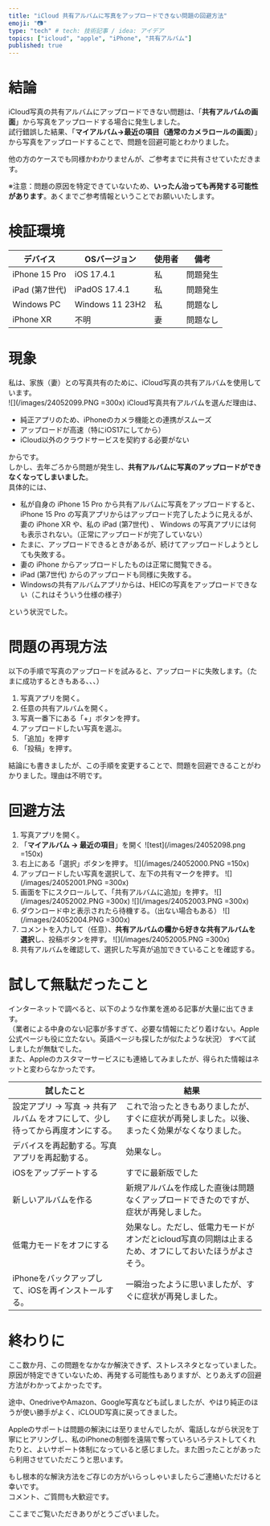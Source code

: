 ```yaml
---
title: "iCloud 共有アルバムに写真をアップロードできない問題の回避方法"
emoji: "📷"
type: "tech" # tech: 技術記事 / idea: アイデア
topics: ["icloud", "apple", "iPhone", "共有アルバム"]
published: true
---
```


# 結論
iCloud写真の共有アルバムにアップロードできない問題は、「**共有アルバムの画面**」から写真をアップロードする場合に発生しました。  
試行錯誤した結果、「**マイアルバム→最近の項目（通常のカメラロールの画面）**」から写真をアップロードすることで、問題を回避可能とわかりました。  

他の方のケースでも同様かわかりませんが、ご参考までに共有させていただきます。  

※注意：問題の原因を特定できていないため、**いったん治っても再発する可能性があります**。あくまでご参考情報ということでお願いいたします。

# 検証環境
| デバイス       | OSバージョン    | 使用者 | 備考     |
| -------------- | --------------- | ------ | -------- |
| iPhone 15 Pro  | iOS 17.4.1      | 私     | 問題発生 |
| iPad (第7世代) | iPadOS 17.4.1   | 私     | 問題発生 |
| Windows PC     | Windows 11 23H2 | 私     | 問題なし |
| iPhone XR      | 不明            | 妻     | 問題なし |

# 現象

私は、家族（妻）との写真共有のために、iCloud写真の共有アルバムを使用しています。  
![](/images/24052099.PNG =300x)
iCloud写真共有アルバムを選んだ理由は、
- 純正アプリのため、iPhoneのカメラ機能との連携がスムーズ
- アップロードが高速（特にiOS17にしてから）
- iCloud以外のクラウドサービスを契約する必要がない

からです。  
しかし、去年ごろから問題が発生し、**共有アルバムに写真のアップロードができなくなってしまいました**。  
具体的には、

- 私が自身の iPhone 15 Pro から共有アルバムに写真をアップロードすると、iPhone 15 Pro の写真アプリからはアップロード完了したように見えるが、妻の iPhone XR や、私の iPad (第7世代) 、 Windows の写真アプリには何も表示されない。（正常にアップロードが完了していない）
- たまに、アップロードできるときがあるが、続けてアップロードしようとしても失敗する。
- 妻の iPhone からアップロードしたものは正常に閲覧できる。 
- iPad (第7世代) からのアップロードも同様に失敗する。
- Windowsの共有アルバムアプリからは、HEICの写真をアップロードできない（これはそういう仕様の様子）

という状況でした。  


# 問題の再現方法
以下の手順で写真のアップロードを試みると、アップロードに失敗します。（たまに成功するときもある、、、）

1. 写真アプリを開く。
2. 任意の共有アルバムを開く。
3. 写真一番下にある「+」ボタンを押す。
4. アップロードしたい写真を選ぶ。
5. 「追加」を押す
6. 「投稿」を押す。

結論にも書きましたが、この手順を変更することで、問題を回避できることがわかりました。理由は不明です。

# 回避方法

1. 写真アプリを開く。
2. 「**マイアルバム → 最近の項目**」を開く
    ![test](/images/24052098.png =150x)
3. 右上にある「選択」ボタンを押す。
    ![](/images/24052000.PNG =150x)
4. アップロードしたい写真を選択して、左下の共有マークを押す。
    ![](/images/24052001.PNG =300x)
5. 画面を下にスクロールして、「共有アルバムに追加」を押す。
    ![](/images/24052002.PNG =300x)
    ![](/images/24052003.PNG =300x)
6. ダウンロード中と表示されたら待機する。（出ない場合もある）
    ![](/images/24052004.PNG =300x)
7. コメントを入力して（任意）、**共有アルバムの欄から好きな共有アルバムを選択**し、投稿ボタンを押す。
    ![](/images/24052005.PNG =300x)
8. 共有アルバムを確認して、選択した写真が追加できていることを確認する。

# 試して無駄だったこと
インターネットで調べると、以下のような作業を進める記事が大量に出てきます。  
（業者による中身のない記事が多すぎて、必要な情報にたどり着けない。Apple公式ページも役に立たない。英語ページも探したが似たような状況）
すべて試しましたが無駄でした。  
また、Appleのカスタマーサービスにも連絡してみましたが、得られた情報はネットと変わらなかったです。  

| 試したこと                                                                    | 結果                                                                                           |
| ----------------------------------------------------------------------------- | ---------------------------------------------------------------------------------------------- |
| 設定アプリ → 写真 → 共有アルバム をオフにして、少し待ってから再度オンにする。 | これで治ったときもありましたが、すぐに症状が再発しました。以後、まったく効果がなくなりました。 |
| デバイスを再起動する。写真アプリを再起動する。                                | 効果なし。                                                                             |
| iOSをアップデートする|すでに最新版でした|
| 新しいアルバムを作る                                                          | 新規アルバムを作成した直後は問題なくアップロードできたのですが、症状が再発しました。           |
| 低電力モードをオフにする | 効果なし。ただし、低電力モードがオンだとicloud写真の同期は止まるため、オフにしておいたほうがよさそう。 |
| iPhoneをバックアップして、iOSを再インストールする。                           | 一瞬治ったように思いましたが、すぐに症状が再発しました。                                       |


# 終わりに
ここ数か月、この問題をなかなか解決できず、ストレスネタとなっていました。  
原因が特定できていないため、再発する可能性もありますが、とりあえずの回避方法がわかってよかったです。  

途中、OnedriveやAmazon、Google写真なども試しましたが、やはり純正のほうが使い勝手がよく、iCLOUD写真に戻ってきました。

Appleのサポートは問題の解決には至りませんでしたが、電話しながら状況を丁寧にヒアリングし、私のiPhoneの制御を遠隔で奪っていろいろテストしてくれたりと、よいサポート体制になっていると感じました。また困ったことがあったら利用させていただこうと思います。

もし根本的な解決方法をご存じの方がいらっしゃいましたらご連絡いただけると幸いです。  
コメント、ご質問も大歓迎です。  

ここまでご覧いただきありがとうございました。




